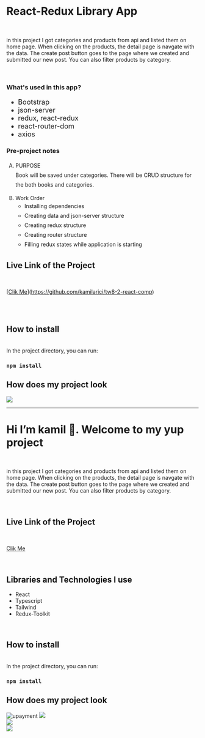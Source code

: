 <h1>React-Redux Library App</h1>

<br>

<p>in this project I got categories and products from api and listed them on home page. When clicking on the products, the detail page is navgate with the data. The create post button goes to the page where we created and submitted our new post. You can also filter products by category.</p>

<br>

<h3>What's used in this app?</h3>
<ul style="font-size: 18px;">
  <li>Bootstrap</li>
  <li>json-server</li>
  <li>redux, react-redux</li>
  <li>react-router-dom</li>
  <li>axios</li>
</ul>

<h3>Pre-project notes</h3>
<ol type="A">
  <li style="line-height: 25px;">
    PURPOSE <br>
    Book will be saved under categories. There will be CRUD structure for the both books and categories.</p>
  </li>
  <li>Work Order <br>
    <ul style="line-height: 25px;">
        <li>Installing dependencies</li>
        <li>Creating data and json-server structure</li>
        <li>Creating redux structure</li>
        <li>Creating router structure</li>
        <li>Filling redux states while application is starting</li>
    </ol>
  </li>
</ol>

<h2>Live Link of the Project</h2>

<br>

[[Clik Me](https://selman-reactjs.vercel.app/)](https://github.com/kamilarici/tw8-2-react-comp)

<br>
 <br>
 
<h2>How to install</h2>

<br>
In the project directory, you can run:

### `npm install`

<h2>How does my project look</h2>

[![](./gifs/gif3.gif)](https://user-images.githubusercontent.com/129012602/249949876-7175b82d-6c97-4ee2-acff-0737bc0ce221.gif)
**********************************************
<h1>Hi I’m kamil 👋. Welcome to my yup project </h1>

<br>

<p>in this project I got categories and products from api and listed them on home page. When clicking on the products, the detail page is navgate with the data. The create post button goes to the page where we created and submitted our new post. You can also filter products by category.</p>

<br>

<h2>Live Link of the Project</h2>

<br>

[Clik Me](https://selman-reactjs.vercel.app/)

<br>

<h2>Libraries and Technologies I use</h2>
 
 * React 
 * Typescript
 * Tailwind
 * Redux-Toolkit


 


 
 <br>
 
<h2>How to install</h2>

<br>
In the project directory, you can run:

### `npm install`



<h2>How does my project look</h2>




![upayment](https://user-images.githubusercontent.com/97898216/198263902-60495ad4-02bb-492b-b384-9669bedbb716.gif)
![](./gifs/gif1.gif)
<br>
![](./gifs/gif2.gif)
<br>
![](./gifs/gif3.gif)
